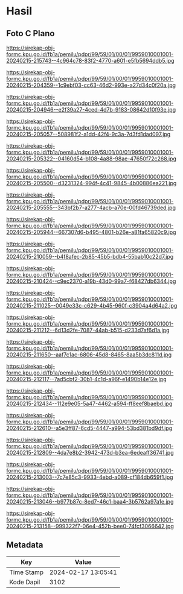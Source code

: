 # Hasil

## Foto C Plano

https://sirekap-obj-formc.kpu.go.id/fb1a/pemilu/pdpr/99/59/01/00/01/9959010001001-20240215-215743--4c964c78-83f2-4770-a601-e5fb5694ddb5.jpg

https://sirekap-obj-formc.kpu.go.id/fb1a/pemilu/pdpr/99/59/01/00/01/9959010001001-20240215-204359--1c9ebf03-cc63-46d2-993e-a27d34c0f20a.jpg

https://sirekap-obj-formc.kpu.go.id/fb1a/pemilu/pdpr/99/59/01/00/01/9959010001001-20240215-204946--e2f39a27-4ced-4d7b-9183-08642d10f93e.jpg

https://sirekap-obj-formc.kpu.go.id/fb1a/pemilu/pdpr/99/59/01/00/01/9959010001001-20240215-205057--508981f2-a1dd-42f4-9c3a-7d3fd1dad097.jpg

https://sirekap-obj-formc.kpu.go.id/fb1a/pemilu/pdpr/99/59/01/00/01/9959010001001-20240215-205322--04160d54-b108-4a88-98ae-47650f72c268.jpg

https://sirekap-obj-formc.kpu.go.id/fb1a/pemilu/pdpr/99/59/01/00/01/9959010001001-20240215-205500--d3231324-994f-4c41-9845-4b00886ea221.jpg

https://sirekap-obj-formc.kpu.go.id/fb1a/pemilu/pdpr/99/59/01/00/01/9959010001001-20240215-205555--343bf2b7-a277-4acb-a70e-00fd46739ded.jpg

https://sirekap-obj-formc.kpu.go.id/fb1a/pemilu/pdpr/99/59/01/00/01/9959010001001-20240215-205944--667307d6-b495-4801-b26e-a81fa65820c9.jpg

https://sirekap-obj-formc.kpu.go.id/fb1a/pemilu/pdpr/99/59/01/00/01/9959010001001-20240215-210059--b4f8afec-2b85-45b5-bdb4-55bab10c22d7.jpg

https://sirekap-obj-formc.kpu.go.id/fb1a/pemilu/pdpr/99/59/01/00/01/9959010001001-20240215-210424--c9ec2370-a19b-43d0-99a7-f68427db6344.jpg

https://sirekap-obj-formc.kpu.go.id/fb1a/pemilu/pdpr/99/59/01/00/01/9959010001001-20240215-211025--0049e33c-c629-4b45-960f-c3904a4d64a2.jpg

https://sirekap-obj-formc.kpu.go.id/fb1a/pemilu/pdpr/99/59/01/00/01/9959010001001-20240215-211212--6d13d2fe-7087-44ab-b515-d233d7af6d1a.jpg

https://sirekap-obj-formc.kpu.go.id/fb1a/pemilu/pdpr/99/59/01/00/01/9959010001001-20240215-211650--aaf7c1ac-6806-45d8-8465-8aa5b3dc811d.jpg

https://sirekap-obj-formc.kpu.go.id/fb1a/pemilu/pdpr/99/59/01/00/01/9959010001001-20240215-212117--7ad5cbf2-30b1-4c1d-a96f-e1490b14e12e.jpg

https://sirekap-obj-formc.kpu.go.id/fb1a/pemilu/pdpr/99/59/01/00/01/9959010001001-20240215-212434--112e9e05-5a47-4462-a594-ff8eef8baebd.jpg

https://sirekap-obj-formc.kpu.go.id/fb1a/pemilu/pdpr/99/59/01/00/01/9959010001001-20240215-212610--a5e3ff87-6cd5-4447-a994-53bd381bd9df.jpg

https://sirekap-obj-formc.kpu.go.id/fb1a/pemilu/pdpr/99/59/01/00/01/9959010001001-20240215-212809--4da7e8b2-3942-473d-b3ea-6edeaff36741.jpg

https://sirekap-obj-formc.kpu.go.id/fb1a/pemilu/pdpr/99/59/01/00/01/9959010001001-20240215-213003--7c7e85c3-9933-4ebd-a089-cf184db659f1.jpg

https://sirekap-obj-formc.kpu.go.id/fb1a/pemilu/pdpr/99/59/01/00/01/9959010001001-20240215-213046--b977b87c-8ed7-46c1-baa4-3b5762a97a1e.jpg

https://sirekap-obj-formc.kpu.go.id/fb1a/pemilu/pdpr/99/59/01/00/01/9959010001001-20240215-213158--999322f7-06e4-452b-bee0-74fcf3066642.jpg


## Metadata

| Key        | Value               |
| ---------- | ------------------- |
| Time Stamp | 2024-02-17 13:05:41 |
| Kode Dapil | 3102                |



